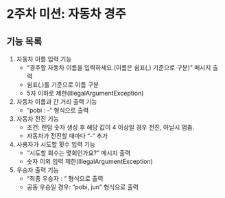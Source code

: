 # 2주차 미션: 자동차 경주
## 기능 목록
1. 자동차 이름 입력 기능
    * “경주할 자동차 이름을 입력하세요.(이름은 쉼표(,) 기준으로 구분)” 메시지 출력
    * 쉼표(,)를 기준으로 이름 구분
    * 5자 이하로 제한(IllegalArgumentException)
2. 자동차 이름과 간 거리 출력 기능
    * “pobi : -“ 형식으로 출력
3. 자동차 전진 기능
    * 조건: 랜덤 숫자 생성 후 해당 값이 4 이상일 경우 전진, 아닐시 멈춤.
    * 자동차가 전진할 때마다 “-“ 추가
4. 사용자가 시도할 횟수 입력 기능
    * “시도할 회수는 몇회인가요?” 메시지 출력
    * 숫자 이외 입력 제한(IllegalArgumentException)
5. 우승자 출력 기능
    * “최종 우승자 : “ 형식으로 출력
    * 공동 우승일 경우: “pobi, jun” 형식으로 출력